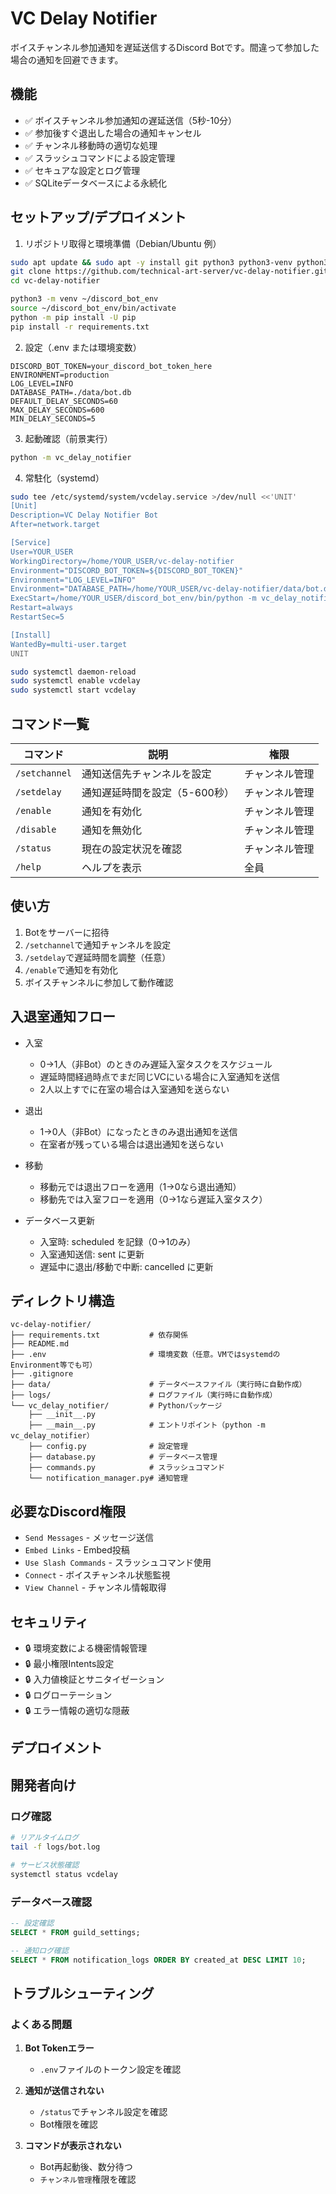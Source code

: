 # VC Delay Notifier

ボイスチャンネル参加通知を遅延送信するDiscord Botです。間違って参加した場合の通知を回避できます。

## 機能

- ✅ ボイスチャンネル参加通知の遅延送信（5秒-10分）
- ✅ 参加後すぐ退出した場合の通知キャンセル
- ✅ チャンネル移動時の適切な処理
- ✅ スラッシュコマンドによる設定管理
- ✅ セキュアな設定とログ管理
- ✅ SQLiteデータベースによる永続化

## セットアップ/デプロイメント

1) リポジトリ取得と環境準備（Debian/Ubuntu 例）

```bash
sudo apt update && sudo apt -y install git python3 python3-venv python3-pip
git clone https://github.com/technical-art-server/vc-delay-notifier.git
cd vc-delay-notifier

python3 -m venv ~/discord_bot_env
source ~/discord_bot_env/bin/activate
python -m pip install -U pip
pip install -r requirements.txt
```

2) 設定（.env または環境変数）

```env
DISCORD_BOT_TOKEN=your_discord_bot_token_here
ENVIRONMENT=production
LOG_LEVEL=INFO
DATABASE_PATH=./data/bot.db
DEFAULT_DELAY_SECONDS=60
MAX_DELAY_SECONDS=600
MIN_DELAY_SECONDS=5
```

3) 起動確認（前景実行）

```bash
python -m vc_delay_notifier
```

4) 常駐化（systemd）

```bash
sudo tee /etc/systemd/system/vcdelay.service >/dev/null <<'UNIT'
[Unit]
Description=VC Delay Notifier Bot
After=network.target

[Service]
User=YOUR_USER
WorkingDirectory=/home/YOUR_USER/vc-delay-notifier
Environment="DISCORD_BOT_TOKEN=${DISCORD_BOT_TOKEN}"
Environment="LOG_LEVEL=INFO"
Environment="DATABASE_PATH=/home/YOUR_USER/vc-delay-notifier/data/bot.db"
ExecStart=/home/YOUR_USER/discord_bot_env/bin/python -m vc_delay_notifier
Restart=always
RestartSec=5

[Install]
WantedBy=multi-user.target
UNIT

sudo systemctl daemon-reload
sudo systemctl enable vcdelay
sudo systemctl start vcdelay
```

## コマンド一覧

| コマンド | 説明 | 権限 |
|---------|-----|------|
| `/setchannel` | 通知送信先チャンネルを設定 | チャンネル管理 |
| `/setdelay` | 通知遅延時間を設定（5-600秒） | チャンネル管理 |
| `/enable` | 通知を有効化 | チャンネル管理 |
| `/disable` | 通知を無効化 | チャンネル管理 |
| `/status` | 現在の設定状況を確認 | チャンネル管理 |
| `/help` | ヘルプを表示 | 全員 |

## 使い方

1. Botをサーバーに招待
2. `/setchannel`で通知チャンネルを設定
3. `/setdelay`で遅延時間を調整（任意）
4. `/enable`で通知を有効化
5. ボイスチャンネルに参加して動作確認

## 入退室通知フロー

- 入室
  - 0→1人（非Bot）のときのみ遅延入室タスクをスケジュール
  - 遅延時間経過時点でまだ同じVCにいる場合に入室通知を送信
  - 2人以上すでに在室の場合は入室通知を送らない

- 退出
  - 1→0人（非Bot）になったときのみ退出通知を送信
  - 在室者が残っている場合は退出通知を送らない

- 移動
  - 移動元では退出フローを適用（1→0なら退出通知）
  - 移動先では入室フローを適用（0→1なら遅延入室タスク）

- データベース更新
  - 入室時: scheduled を記録（0→1のみ）
  - 入室通知送信: sent に更新
  - 遅延中に退出/移動で中断: cancelled に更新

## ディレクトリ構造

```
vc-delay-notifier/
├── requirements.txt           # 依存関係
├── README.md
├── .env                       # 環境変数（任意。VMではsystemdのEnvironment等でも可）
├── .gitignore
├── data/                      # データベースファイル（実行時に自動作成）
├── logs/                      # ログファイル（実行時に自動作成）
└── vc_delay_notifier/         # Pythonパッケージ
    ├── __init__.py
    ├── __main__.py            # エントリポイント（python -m vc_delay_notifier）
    ├── config.py              # 設定管理
    ├── database.py            # データベース管理
    ├── commands.py            # スラッシュコマンド
    └── notification_manager.py# 通知管理
```

## 必要なDiscord権限

- `Send Messages` - メッセージ送信
- `Embed Links` - Embed投稿
- `Use Slash Commands` - スラッシュコマンド使用
- `Connect` - ボイスチャンネル状態監視
- `View Channel` - チャンネル情報取得

## セキュリティ

- 🔒 環境変数による機密情報管理
- 🔒 最小権限Intents設定
- 🔒 入力値検証とサニタイゼーション
- 🔒 ログローテーション
- 🔒 エラー情報の適切な隠蔽

## デプロイメント

## 開発者向け

### ログ確認

```bash
# リアルタイムログ
tail -f logs/bot.log

# サービス状態確認
systemctl status vcdelay
```

### データベース確認

```sql
-- 設定確認
SELECT * FROM guild_settings;

-- 通知ログ確認
SELECT * FROM notification_logs ORDER BY created_at DESC LIMIT 10;
```

## トラブルシューティング

### よくある問題

1. **Bot Tokenエラー**
   - `.env`ファイルのトークン設定を確認

2. **通知が送信されない**
   - `/status`でチャンネル設定を確認
   - Bot権限を確認

3. **コマンドが表示されない**
   - Bot再起動後、数分待つ
   - `チャンネル管理`権限を確認

